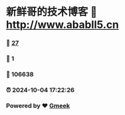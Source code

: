 # 新鲜哥的技术博客 :link: http://www.ababll5.cn 
### :page_facing_up: [27](http://www.ababll5.cn/tag.html) 
### :speech_balloon: 1 
### :hibiscus: 106638 
### :alarm_clock: 2024-10-04 17:22:26 
### Powered by :heart: [Gmeek](https://github.com/Meekdai/Gmeek)

